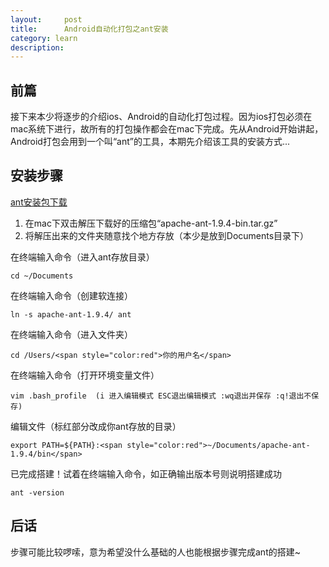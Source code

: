 ```yaml
---
layout:     post
title:      Android自动化打包之ant安装
category: learn
description:
---
```


## 前篇
接下来本少将逐步的介绍ios、Android的自动化打包过程。因为ios打包必须在mac系统下进行，故所有的打包操作都会在mac下完成。先从Android开始讲起，Android打包会用到一个叫“ant”的工具，本期先介绍该工具的安装方式...

## 安装步骤
[ant安装包下载][]<br>
1. 在mac下双击解压下载好的压缩包“apache-ant-1.9.4-bin.tar.gz”<br>
2. 将解压出来的文件夹随意找个地方存放（本少是放到Documents目录下）<br>

在终端输入命令（进入ant存放目录）<br>

	cd ~/Documents
在终端输入命令（创建软连接）<br>

	ln -s apache-ant-1.9.4/ ant
在终端输入命令（进入文件夹）<br>

	cd /Users/<span style="color:red">你的用户名</span>
在终端输入命令（打开环境变量文件）<br>

	vim .bash_profile  (i 进入编辑模式 ESC退出编辑模式 :wq退出并保存 :q!退出不保存)
编辑文件（标红部分改成你ant存放的目录）<br>

	export PATH=${PATH}:<span style="color:red">~/Documents/apache-ant-1.9.4/bin</span>
已完成搭建！试着在终端输入命令，如正确输出版本号则说明搭建成功<br>

	ant -version
	
## 后话
步骤可能比较啰嗦，意为希望没什么基础的人也能根据步骤完成ant的搭建~





[ant安装包下载]:    http://ant.apache.org/bindownload.cgi  "ant安装包下载"
